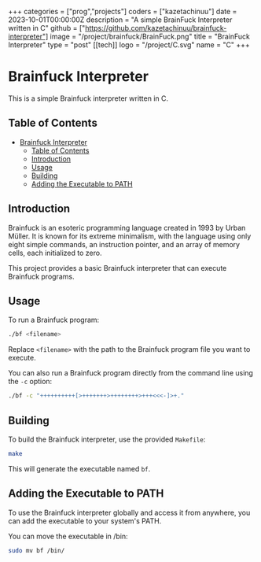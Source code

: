 +++
categories = ["prog","projects"]
coders = ["kazetachinuu"]
date = 2023-10-01T00:00:00Z
description = "A simple BrainFuck Interpreter written in C"
github = ["https://github.com/kazetachinuu/brainfuck-interpreter"]
image = "/project/brainfuck/BrainFuck.png"
title = "BrainFuck Interpreter"
type = "post"
[[tech]]
logo = "/project/C.svg"
name = "C"
+++
<div style="max-width: 900px; margin: 0 auto;">

# Brainfuck Interpreter

This is a simple Brainfuck interpreter written in C.

## Table of Contents

- [Brainfuck Interpreter](#brainfuck-interpreter)
  - [Table of Contents](#table-of-contents)
  - [Introduction](#introduction)
  - [Usage](#usage)
  - [Building](#building)
  - [Adding the Executable to PATH](#adding-the-executable-to-path)


## Introduction

Brainfuck is an esoteric programming language created in 1993 by Urban Müller. It is known for its extreme minimalism, with the language using only eight simple commands, an instruction pointer, and an array of memory cells, each initialized to zero.

This project provides a basic Brainfuck interpreter that can execute Brainfuck programs.

## Usage

To run a Brainfuck program:

```bash
./bf <filename>
```
Replace `<filename>` with the path to the Brainfuck program file you want to execute.

You can also run a Brainfuck program directly from the command line using the `-c` option:

```bash
./bf -c "++++++++++[>+++++++>++++++++>+++<<<-]>+."
```

## Building

To build the Brainfuck interpreter, use the provided `Makefile`:

```bash
make
```
This will generate the executable named `bf`.

## Adding the Executable to PATH 

To use the Brainfuck interpreter globally and access it from anywhere, you can add the executable to your system's PATH.

You can move the executable in /bin:

```bash
sudo mv bf /bin/
```

</div>




